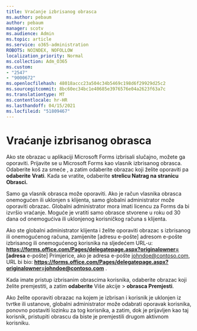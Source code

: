 ```yaml
---
title: Vraćanje izbrisanog obrasca
ms.author: pebaum
author: pebaum
manager: scotv
ms.audience: Admin
ms.topic: article
ms.service: o365-administration
ROBOTS: NOINDEX, NOFOLLOW
localization_priority: Normal
ms.collection: Adm_O365
ms.custom:
- "2547"
- "9000672"
ms.openlocfilehash: 48018accc23a504c34b5469c198d6f29929d25c2
ms.sourcegitcommit: 8bc60ec34bc1e40685e3976576e04a2623f63a7c
ms.translationtype: MT
ms.contentlocale: hr-HR
ms.lasthandoff: 04/15/2021
ms.locfileid: "51809467"
---
```

# <a name="restore-a-deleted-form"></a>Vraćanje izbrisanog obrasca

Ako ste obrazac u aplikaciji Microsoft Forms izbrisali slučajno, možete ga oporaviti. Prijavite se u Microsoft Forms kao vlasnik izbrisanog obrasca. Odaberite koš za smeće , a zatim odaberite obrazac koji želite oporaviti pa **odaberite** **Vrati**. Kada se vratite, odaberite **strelicu Natrag na stranicu Obrasci.**

Samo ga vlasnik obrasca može oporaviti. Ako je račun vlasnika obrasca onemogućen ili uklonjen s klijenta, samo globalni administrator može oporaviti obrazac. Globalni administrator mora imati licencu za Forms da bi izvršio vraćanje. Moguće je vratiti samo obrasce stvorene u roku od 30 dana od onemogućiva ili uklonjenog korisničkog računa s klijenta.

Ako ste globalni administrator klijenta i želite oporaviti obrazac s izbrisanog ili onemogućenog računa, zamijenite [adresu e-pošte] adresom e-pošte izbrisanog ili onemogućenog korisnika na sljedećem URL-u: **https://forms.office.com/Pages/delegatepage.aspx?originalowner= [adresa** e-pošte] Primjerice, ako je adresa e-pošte johndoe@contoso.com, URL bi bio: **https://forms.office.com/Pages/delegatepage.aspx?originalowner=johndoe@contoso.com** . 

Kada imate pristup izbrisanim obrascima korisnika, odaberite obrazac koji želite premjestiti, a zatim **odaberite** Više akcije  >  **obrasca Premjesti**.

Ako želite oporaviti obrazac na kojem je izbrisan i korisnik je uklonjen iz tvrtke ili ustanove, globalni administrator može odabrati oporavak korisnika, ponovno postaviti lozinku za tog korisnika, a zatim, dok je prijavljen kao taj korisnik, pristupiti obrascu da biste je premjestili drugom aktivnom korisniku. 
